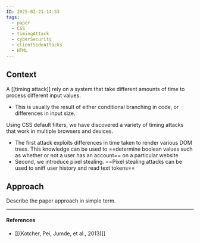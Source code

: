 ```yaml
---
ID: 2025-02-21-14:53
tags:
  - paper
  - CSS
  - timingAttack
  - cyberSecurity
  - clientSideAttacks
  - HTML
---
```

## Context

A [[timing attack]] rely on a system that take different amounts of time to process different input values.
- This is usually the result of either conditional branching in code, or differences in input size.

Using CSS default filters, we have discovered a variety of timing attacks that work in multiple browsers and devices.
- The first attack exploits differences in time taken to render various DOM trees. This knowledge can be used to ==determine boolean values such as whether or not a user has an account== on a particular website
- Second, we introduce pixel stealing. ==Pixel stealing attacks can be used to sniff user history and read text tokens==

## Approach

Describe the paper approach in simple term.


---
#### References
- [[(Kotcher, Pei, Jumde, et al., 2013)]]